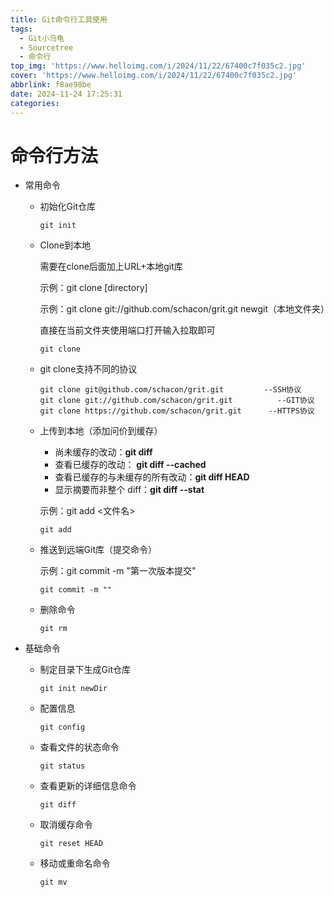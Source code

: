 ```yaml
---
title: Git命令行工具使用
tags:
  - Git小乌龟
  - Sourcetree
  - 命令行
top_img: 'https://www.helloimg.com/i/2024/11/22/67400c7f035c2.jpg'
cover: 'https://www.helloimg.com/i/2024/11/22/67400c7f035c2.jpg'
abbrlink: f8ae98be
date: 2024-11-24 17:25:31
categories:
---
```


# 命令行方法

- 常用命令

  - 初始化Git仓库

    ```shell
    git init
    ```

  - Clone到本地

    需要在clone后面加上URL+本地git库

    示例：git clone <url> [directory]

    示例：git clone git://github.com/schacon/grit.git  newgit（本地文件夹）

    直接在当前文件夹使用端口打开输入拉取即可

    ```shell
    git clone
    ```

    

  - git clone支持不同的协议

    ```shell
    git clone git@github.com/schacon/grit.git         --SSH协议
    git clone git://github.com/schacon/grit.git          --GIT协议
    git clone https://github.com/schacon/grit.git      --HTTPS协议
    ```

    

  - 上传到本地（添加问价到缓存）

    - 尚未缓存的改动：**git diff**
    - 查看已缓存的改动： **git diff --cached**
    - 查看已缓存的与未缓存的所有改动：**git diff HEAD**
    - 显示摘要而非整个 diff：**git diff --stat**

    示例：git add <文件名>

    ```shell
    git add
    ```

    

  - 推送到远端Git库（提交命令）

    示例：git commit -m "第一次版本提交"

    ```shell
    git commit -m ""
    ```

  - 删除命令

    ```shell
    git rm
    ```

    

- 基础命令

  - 制定目录下生成Git仓库

    ```shell
    git init newDir
    ```

    

  - 配置信息

    ```shell
    git config
    ```

  

  - 查看文件的状态命令

    ```shell
    git status
    ```

    

  - 查看更新的详细信息命令

    ```shell
    git diff
    ```

    

  - 取消缓存命令

    ```shell
    git reset HEAD
    ```

    

  - 移动或重命名命令

    ```shell
    git mv
    ```

    

